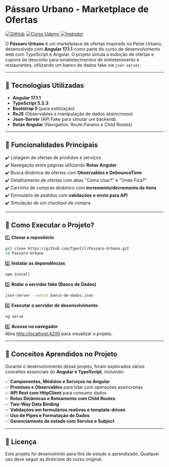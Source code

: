 # Pássaro Urbano - Marketplace de Ofertas

[![GitHub](https://img.shields.io/badge/Visite-Meu%20Perfil-0891B2?style=flat-square&logo=github)](https://github.com/Tgentil)
[![Curso Udemy](https://img.shields.io/badge/Udemy-Curso-blue?style=flat-square&logo=udemy)](https://www.udemy.com/course/curso-de-desenvolvimento-web-com-es6-typescript-e-angular-4/)
[![Instrutor](https://img.shields.io/badge/👨🏻‍🏫&nbsp;Instrutor-Jorge%20Sant´Ana-yellow?style=flat-square&logo=website)](https://jorgesantana.net.br/)

O **Pássaro Urbano** é um marketplace de ofertas inspirado no Peixe Urbano, desenvolvido com **Angular 17.1.1** como parte do curso de desenvolvimento web com TypeScript e Angular. O projeto simula a exibição de ofertas e cupons de desconto para estabelecimentos de entretenimento e restaurantes, utilizando um banco de dados fake via `json-server`.

---

## 🚀 Tecnologias Utilizadas

- **Angular 17.1.1**
- **TypeScript 5.3.3**
- **Bootstrap 5** (para estilização)
- **RxJS** (Observables e manipulação de dados assíncronos)
- **Json-Server** (API Fake para simular um backend)
- **Rotas Angular** (Navigation, Route Params e Child Routes)

---

## 📌 Funcionalidades Principais

✔️ Listagem de ofertas de produtos e serviços  
✔️ Navegação entre páginas utilizando **Rotas Angular**  
✔️ Busca dinâmica de ofertas com **Observables e DebounceTime**  
✔️ Detalhamento de ofertas com abas "Como Usar?" e "Onde Fica?"  
✔️ Carrinho de compras dinâmico com **incremento/decremento de itens**  
✔️ Formulário de pedidos com **validações e envio para API**  
✔️ Simulação de um checkout de compra  

---

## 🔧 Como Executar o Projeto?

1️⃣ **Clonar o repositório**
```bash
git clone https://github.com/Tgentil/Passaro-Urbano.git
cd Passaro-Urbano
```

2️⃣ **Instalar as dependências**
```bash
npm install
```

3️⃣ **Rodar o servidor fake (Banco de Dados)**
```bash
json-server --watch banco-de-dados.json
```

4️⃣ **Executar o servidor de desenvolvimento**
```bash
ng serve
```

5️⃣ **Acesse no navegador**  
Abra [http://localhost:4200](http://localhost:4200/) para visualizar o projeto.

---

## 📖 Conceitos Aprendidos no Projeto

Durante o desenvolvimento desse projeto, foram explorados vários conceitos essenciais do **Angular e TypeScript**, incluindo:

✅ **Componentes, Módulos e Serviços no Angular**  
✅ **Promises e Observables** para lidar com operações assíncronas  
✅ **API Rest com HttpClient** para consumir dados  
✅ **Rotas Dinâmicas e Roteamento com Child Routes**  
✅ **Two-Way Data Binding**  
✅ **Validações em formulários reativos e template-driven**  
✅ **Uso de Pipes e Formatação de Dados**  
✅ **Gerenciamento de estado com Service e Subject**  

---

## 📜 Licença

Este projeto foi desenvolvido para fins de estudo e aprendizado. Qualquer uso deve seguir as diretrizes do curso original.